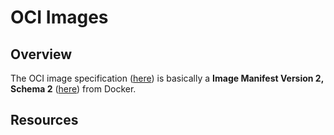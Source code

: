 # OCI Images

## Overview

The OCI image specification ([here](https://github.com/opencontainers/image-spec)) is basically a **Image Manifest Version 2, Schema 2** ([here](https://docs.docker.com/registry/spec/manifest-v2-2/)) from Docker.

## Resources


